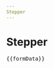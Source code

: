 ```yaml
---
Stepper
---
```


<script setup>
import {
FormComponent
} from "@ghentcdh/json-forms/vue";


import { ref } from 'vue';

import { ControlBuilder, LayoutBuilder, CategoryBuilder } from '@ghentcdh/tools/form';


const formData =  new ref({});

const schema = {
  type: 'object',
  properties: {
    id: { type: 'integer' },
    createdAt: { type: 'string', format: 'date-time' },
    name: { type: 'string' },
    firstname: { type: 'string' },
    age: { type: 'integer' },
    total: { type: 'number' },
    boolean: { type: 'boolean' },
    comment: { type: 'string' },
    autocomplete: { type: 'string' },
    emails: {
      type: 'array',
      items: {
        type: 'object',
        properties: {
          id: { type: 'integer' },
          createdAt: { type: 'string', format: 'date-time' },
          email: { type: 'string' },
        },
        required: ['id', 'createdAt', 'email'],
        additionalProperties: false,
      },
    },
  },
  required: ['name'],
  additionalProperties: false,
};

const uischema = LayoutBuilder.stepper(true)
    .addControls(
      CategoryBuilder.label('step 1').addControls(
        LayoutBuilder.horizontal().addControls(
            ControlBuilder.properties('name'),
            ControlBuilder.properties('firstname'),
          )

      ),
      CategoryBuilder.label('step 2').addControls(),
      CategoryBuilder.label('step 3').addControls()
    )
    .build()

</script>

# Stepper

<div>
<FormComponent :schema="schema"
                :uischema="uischema"    
                v-model="formData" />
<pre>{{formData}}</pre>
</div>